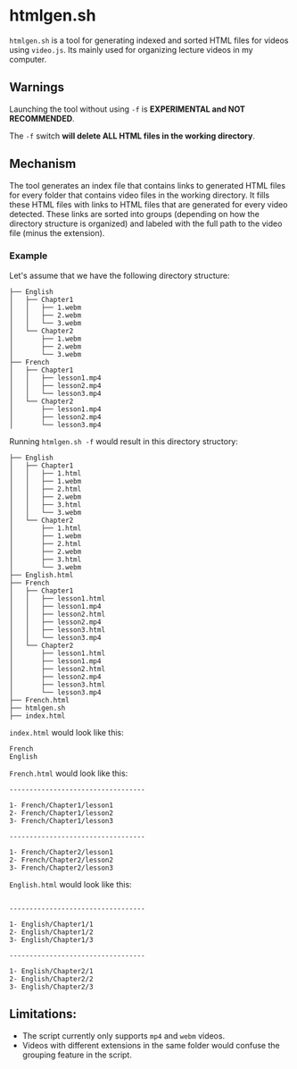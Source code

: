 # htmlgen.sh

`htmlgen.sh` is a tool for generating indexed and sorted HTML files for videos using `video.js`. Its mainly used for organizing lecture videos in my computer.

## Warnings

Launching the tool without using `-f` is **EXPERIMENTAL and NOT RECOMMENDED**.

The `-f` switch **will delete ALL HTML files in the working directory**.

## Mechanism

The tool generates an index file that contains links to generated HTML files for every folder that contains video files in the working directory. It fills these HTML files with links to HTML files that are generated for every video detected. These links are sorted into groups (depending on how the directory structure is organized) and labeled with the full path to the video file (minus the extension).

### Example

Let's assume that we have the following directory structure:
```
├── English
│   ├── Chapter1
│   │   ├── 1.webm
│   │   ├── 2.webm
│   │   └── 3.webm
│   └── Chapter2
│       ├── 1.webm
│       ├── 2.webm
│       └── 3.webm
├── French
│   ├── Chapter1
│   │   ├── lesson1.mp4
│   │   ├── lesson2.mp4
│   │   └── lesson3.mp4
│   └── Chapter2
│       ├── lesson1.mp4
│       ├── lesson2.mp4
│       └── lesson3.mp4
```
Running `htmlgen.sh -f` would result in this directory structory:
```
├── English
│   ├── Chapter1
│   │   ├── 1.html
│   │   ├── 1.webm
│   │   ├── 2.html
│   │   ├── 2.webm
│   │   ├── 3.html
│   │   └── 3.webm
│   └── Chapter2
│       ├── 1.html
│       ├── 1.webm
│       ├── 2.html
│       ├── 2.webm
│       ├── 3.html
│       └── 3.webm
├── English.html
├── French
│   ├── Chapter1
│   │   ├── lesson1.html
│   │   ├── lesson1.mp4
│   │   ├── lesson2.html
│   │   ├── lesson2.mp4
│   │   ├── lesson3.html
│   │   └── lesson3.mp4
│   └── Chapter2
│       ├── lesson1.html
│       ├── lesson1.mp4
│       ├── lesson2.html
│       ├── lesson2.mp4
│       ├── lesson3.html
│       └── lesson3.mp4
├── French.html
├── htmlgen.sh
├── index.html
```


`index.html` would look like this:

```
French
English 
```

`French.html` would look like this:
```
----------------------------------

1- French/Chapter1/lesson1
2- French/Chapter1/lesson2
3- French/Chapter1/lesson3

----------------------------------

1- French/Chapter2/lesson1
2- French/Chapter2/lesson2
3- French/Chapter2/lesson3 
```

`English.html` would look like this:

```

----------------------------------

1- English/Chapter1/1
2- English/Chapter1/2
3- English/Chapter1/3

----------------------------------

1- English/Chapter2/1
2- English/Chapter2/2
3- English/Chapter2/3 
```

## Limitations: 

- The script currently only supports `mp4` and `webm` videos.
- Videos with different extensions in the same folder would confuse the grouping feature in the script.

